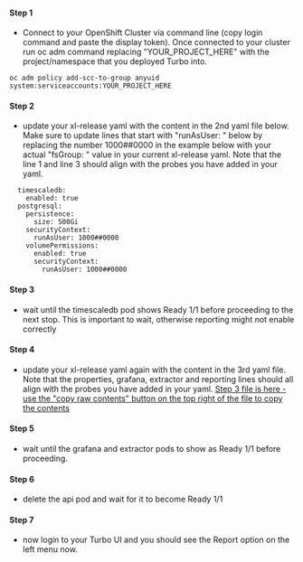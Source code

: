 #### Step 1
- Connect to your OpenShift Cluster via command line (copy login command and paste the display token).  Once connected to your cluster run oc adm command replacing "YOUR_PROJECT_HERE" with the project/namespace that you deployed Turbo into.
```
oc adm policy add-scc-to-group anyuid system:serviceaccounts:YOUR_PROJECT_HERE
```

#### Step 2
- update your xl-release yaml with the content in the 2nd yaml file below.  Make sure to update lines that start with "runAsUser: " below by replacing the number 1000##0000 in the example below with your actual "fsGroup: " value in your current xl-release yaml.  Note that the line 1 and line 3 should align with the probes you have added in your yaml.
```
  timescaledb:
    enabled: true
  postgresql:
    persistence:
      size: 500Gi
    securityContext:
      runAsUser: 1000##0000
    volumePermissions:
      enabled: true
      securityContext:
        runAsUser: 1000##0000
```

#### Step 3
- wait until the timescaledb pod shows Ready 1/1 before proceeding to the next stop.  This is important to wait, otherwise reporting might not enable correctly

#### Step 4
- update your xl-release yaml again with the content in the 3rd yaml file.  Note that the properties, grafana, extractor and reporting lines should all align with the probes you have added in your yaml.  [Step 3 file is here - use the "copy raw contents" button on the top right of the file to copy the contents](https://github.com/shawsers/random/blob/main/ER/Step3-grafana-extractor.yaml)

#### Step 5
- wait until the grafana and extractor pods to show as Ready 1/1 before proceeding.

#### Step 6
- delete the api pod and wait for it to become Ready 1/1

#### Step 7
- now login to your Turbo UI and you should see the Report option on the left menu now.
